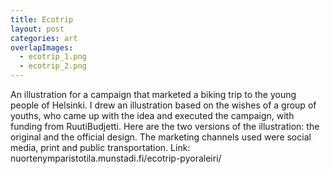 ```yaml
---
title: Ecotrip
layout: post
categories: art
overlapImages:
  - ecotrip_1.png
  - ecotrip_2.png
---
```


An illustration for a campaign that marketed a biking trip to the young people of Helsinki. I drew an illustration based on the wishes of a group of youths, who came up with the idea and executed the campaign, with funding from RuutiBudjetti. Here are the two versions of the illustration: the original and the official design. The marketing channels used were social media, print and public transportation. Link: nuortenymparistotila.munstadi.fi/ecotrip-pyoraleiri/
